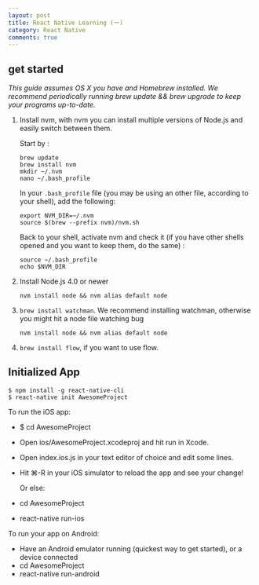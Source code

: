 ```yaml
---
layout: post
title: React Native Learning (一)
category: React Native
comments: true
---
```


## get started

*This guide assumes OS X you have and Homebrew installed. We recommend periodically running brew update && brew upgrade to keep your programs up-to-date.*

1. Install nvm, with nvm you can install multiple versions of Node.js and easily switch between them.
	
	Start by :
	
	```
	brew update
	brew install nvm
	mkdir ~/.nvm
	nano ~/.bash_profile
	```
	In your `.bash_profile` file (you may be using an other file, according to your shell), add the following:
	
	```
	export NVM_DIR=~/.nvm
	source $(brew --prefix nvm)/nvm.sh
	```
	Back to your shell, activate nvm and check it (if you have other shells opened and you want to keep them, do the same) :
	
	```
	source ~/.bash_profile
	echo $NVM_DIR
	```
	
2. Install Node.js 4.0 or newer

	```
	nvm install node && nvm alias default node
	```
	
3. `brew install watchman`. We recommend installing watchman, otherwise you might hit a node file watching bug

	```
	nvm install node && nvm alias default node
	```
4. `brew install flow`, if you want to use flow.


## Initialized App

```
$ npm install -g react-native-cli
$ react-native init AwesomeProject
```

To run the iOS app:

* $ cd AwesomeProject
* Open ios/AwesomeProject.xcodeproj and hit run in Xcode.
* Open index.ios.js in your text editor of choice and edit some lines.
* Hit ⌘-R in your iOS simulator to reload the app and see your change!

	Or else:

* cd AwesomeProject
* react-native run-ios

To run your app on Android:
   
   * Have an Android emulator running (quickest way to get started), or a device connected
   * cd AwesomeProject
   * react-native run-android


